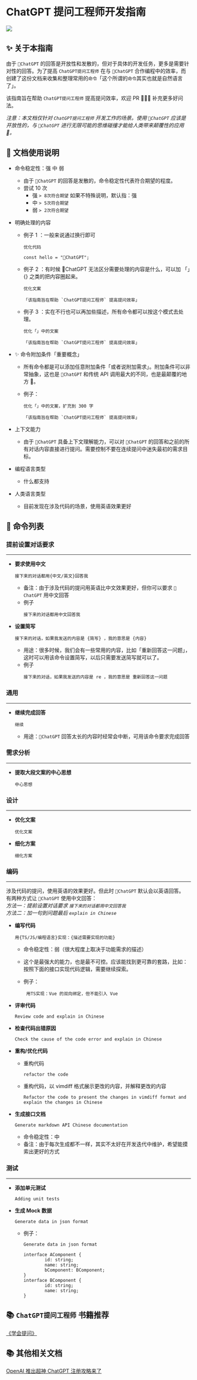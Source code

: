 # ChatGPT 提问工程师开发指南

<img src="https://img.shields.io/badge/-ChatGPT%20%E6%8F%90%E9%97%AE%E5%B7%A5%E7%A8%8B%E5%B8%88-%23198A7A">

## ✨ 关于本指南

由于 `🤖️ChatGPT` 的回答是开放性和发散的，但对于具体的开发任务，更多是需要针对性的回答。为了提高 `ChatGPT提问工程师` 在与 `🤖️ChatGPT` 合作编程中的效率，而创建了这份文档来收集和整理常用的`命令`「这个所谓的`命令`其实也就是自然语言了」。

该指南旨在帮助 `ChatGPT提问工程师` 提高提问效率，欢迎 PR 👏👏👏 补充更多好问法。

_注意：本文档仅针对 `ChatGPT提问工程师` 开发工作的场景。使用 `🤖️ChatGPT` 应该是开放性的，与 `🤖️ChatGPT` 进行无限可能的思维碰撞才能给人类带来颠覆性的应用 🌟。_

## 📃 文档使用说明

-   命令稳定性：强 中 弱

    -   由于 `🤖️ChatGPT` 的回答是发散的，命令稳定性代表符合期望的程度。
    -   尝试 10 次
        -   强 `> 8次符合期望` 如果不特殊说明，默认指：强
        -   中 `> 5次符合期望`
        -   弱 `> 2次符合期望`

-   明确处理的内容

    -   例子 1 ：一般来说通过换行即可

        ```
        优化代码

        const hello = "🤖️ChatGPT";
        ```

    -   例子 2 ：有时候 🤖️ChatGPT 无法区分需要处理的内容是什么，可以加 「」{} 之类的把内容圈起来。

        ```
        优化文案

        「该指南旨在帮助 `ChatGPT提问工程师` 提高提问效率」
        ```

    -   例子 3 ：实在不行也可以再加些描述，所有命令都可以按这个模式去处理。

        ```
        优化「」中的文案

        「该指南旨在帮助 `ChatGPT提问工程师` 提高提问效率」
        ```

-   ✨ 命令附加条件「重要概念」

    -   所有命令都是可以添加任意附加条件「或者说附加需求」。附加条件可以非常抽象，这也是 `🤖️ChatGPT` 和传统 API 调用最大的不同，也是最颠覆的地方 🚀。
    -   例子：

        ```
        优化「」中的文案，扩充到 300 字

        「该指南旨在帮助 `ChatGPT提问工程师` 提高提问效率」
        ```

-   上下文能力

    -   由于 `🤖️ChatGPT` 具备上下文理解能力，可以对 `🤖️ChatGPT` 的回答和之前的所有对话内容直接进行提问。需要控制不要在连续提问中迷失最初的需求目标。

-   编程语言类型

    -   什么都支持

-   人类语言类型

    -   目前发现在涉及代码的场景，使用英语效果更好

## 📃 命令列表

### 提前设置对话要求

---

-   **要求使用中文**

    ```
    接下来的对话都用{中文/英文}回答我
    ```

    -   备注：由于涉及代码的提问用英语比中文效果更好，但你可以要求 `🤖️ ChatGPT` 用中文回答
    -   例子
        ```
        接下来的对话都用中文回答我
        ```

-   **设置简写**

    ```
    接下来的对话，如果我发送的内容是 {简写} ，我的意思是 {内容}
    ```

    -   用途：很多时候，我们会有一些常用的内容，比如「重新回答这一问题」，这时可以用该命令设置简写，以后只需要发送简写就可以了。
    -   例子
        ```
        接下来的对话，如果我发送的内容是 re ，我的意思是 重新回答这一问题
        ```

### 通用

---

-   **继续完成回答**

    ```
    继续
    ```

    -   用途：`🤖️ChatGPT` 回答太长的内容时经常会中断，可用该命令要求完成回答

### 需求分析

---

-   **提取大段文案的中心思想**

    ```
    中心思想
    ```

### 设计

---

-   **优化文案**

    ```
    优化文案
    ```

-   **细化方案**

    ```
    细化方案
    ```

### 编码

---

涉及代码的提问，使用英语的效果更好。但此时 `🤖️ChatGPT` 默认会以英语回答。  
有两种方式让 `🤖️ChatGPT` 使用中文回答：  
_方法一：提前设置对话要求 `接下来的对话都用中文回答我`_  
_方法二：加一句到问题最后 `explain in Chinese`_

-   **编写代码**

    ```
    用{TS/JS/编程语言}实现：{描述需要实现的功能}
    ```

    -   命令稳定性：弱（很大程度上取决于功能需求的描述）
    -   这个是最强大的能力，也是最不可控。应该能找到更可靠的套路，比如：按照下面的接口实现代码逻辑，需要继续探索。

    -   例子：
        ```
         用TS实现：Vue 的双向绑定，但不能引入 Vue
        ```

-   **评审代码**

    ```
    Review code and explain in Chinese
    ```

-   **检查代码出错原因**

    ```
    Check the cause of the code error and explain in Chinese
    ```

-   **重构/优化代码**

    -   重构代码
        ```
        refactor the code
        ```
    -   重构代码，以 vimdiff 格式展示更改的内容，并解释更改的内容
        ```
        Refactor the code to present the changes in vimdiff format and explain the changes in Chinese
        ```

-   **生成接口文档**

    ```
    Generate markdown API Chinese documentation
    ```

    -   命令稳定性：中
    -   备注：由于每次生成都不一样，其实不太好在开发迭代中维护，希望能摸索出更好的方式

### 测试

---

-   **添加单元测试**

    ```
    Adding unit tests
    ```

-   **生成 Mock 数据**

    ```
    Generate data in json format
    ```

    -   例子：

        ```
        Generate data in json format

        interface AComponent {
                id: string;
                name: string;
                bComponent: BComponent;
        }
        interface BComponent {
                id: string;
                name: string;
        }
        ```

## 📚 `ChatGPT提问工程师` 书籍推荐

[《学会提问》](https://book.douban.com/subject/35513147/)

## 📚 其他相关文档

[OpenAI 推出超神 ChatGPT 注册攻略来了
](https://www.v2ex.com/t/900126?p=2)
